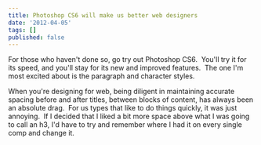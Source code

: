 ```yaml
---
title: Photoshop CS6 will make us better web designers
date: '2012-04-05'
tags: []
published: false
---
```


For those who haven't done so, go try out Photoshop CS6.  You'll try it for its speed, and you'll stay for its new and improved features.  The one I'm most excited about is the paragraph and character styles.

When you're designing for web, being diligent in maintaining accurate spacing before and after titles, between blocks of content, has always been an absolute drag.  For us types that like to do things quickly, it was just annoying.  If I decided that I liked a bit more space above what I was going to call an h3, I'd have to try and remember where I had it on every single comp and change it.
